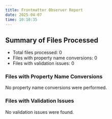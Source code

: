 ```yaml
---
title: Frontmatter Observer Report
date: 2025-04-07
time: 10:10:35
---
```


## Summary of Files Processed
- Total files processed: 0
- Files with property name conversions: 0
- Files with validation issues: 0

### Files with Property Name Conversions
No property name conversions were performed.

### Files with Validation Issues
No validation issues were found.
